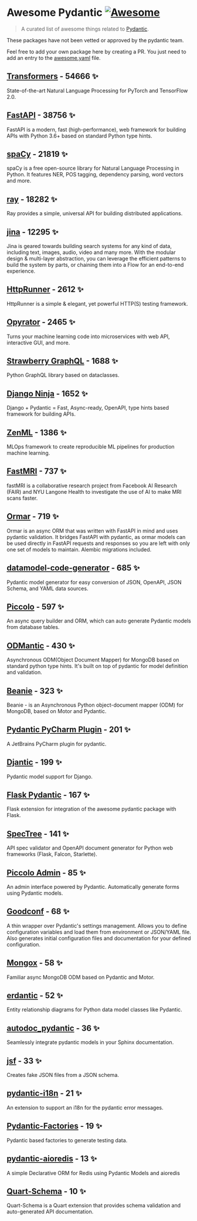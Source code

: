 # Awesome Pydantic [![Awesome](https://awesome.re/badge-flat.svg)](https://github.com/sindresorhus/awesome)

> A curated list of awesome things related to [Pydantic](https://pydantic-docs.helpmanual.io/).

These packages have not been vetted or approved by the pydantic team.

Feel free to add your own package here by creating a PR. You just need to add an entry to the [awesome.yaml](./awesome.yaml) file.


## [Transformers](https://github.com/huggingface/transformers) - 54666 ✨

State-of-the-art Natural Language Processing for PyTorch and TensorFlow 2.0.

## [FastAPI](https://github.com/tiangolo/fastapi) - 38756 ✨

FastAPI is a modern, fast (high-performance), web framework for building APIs with Python 3.6+ based on standard Python type hints.

## [spaCy](https://github.com/explosion/spaCy) - 21819 ✨

spaCy is a free open-source library for Natural Language Processing in Python. It features NER, POS tagging, dependency parsing, word vectors and more.

## [ray](https://github.com/ray-project/ray) - 18282 ✨

Ray provides a simple, universal API for building distributed applications.

## [jina](https://github.com/jina-ai/jina) - 12295 ✨

Jina is geared towards building search systems for any kind of data, including text, images, audio, video and many more. With the modular design & multi-layer abstraction, you can leverage the efficient patterns to build the system by parts, or chaining them into a Flow for an end-to-end experience.

## [HttpRunner](https://github.com/httprunner/httprunner) - 2612 ✨

HttpRunner is a simple & elegant, yet powerful HTTP(S) testing framework.

## [Opyrator](https://github.com/ml-tooling/opyrator) - 2465 ✨

Turns your machine learning code into microservices with web API, interactive GUI, and more.

## [Strawberry GraphQL](https://github.com/strawberry-graphql/strawberry) - 1688 ✨

Python GraphQL library based on dataclasses.

## [Django Ninja](https://github.com/vitalik/django-ninja) - 1652 ✨

Django + Pydantic = Fast, Async-ready, OpenAPI, type hints based framework for building APIs.

## [ZenML](https://github.com/zenml-io/zenml) - 1386 ✨

MLOps framework to create reproducible ML pipelines for production machine learning.

## [FastMRI](https://github.com/facebookresearch/fastMRI) - 737 ✨

fastMRI is a collaborative research project from Facebook AI Research (FAIR) and NYU Langone Health to investigate the use of AI to make MRI scans faster.

## [Ormar](https://github.com/collerek/ormar) - 719 ✨

Ormar is an async ORM that was written with FastAPI in mind and uses pydantic validation. It bridges FastAPI with pydantic, as ormar models can be used directly in FastAPI requests and responses so you are left with only one set of models to maintain. Alembic migrations included.

## [datamodel-code-generator](https://github.com/koxudaxi/datamodel-code-generator) - 685 ✨

Pydantic model generator for easy conversion of JSON, OpenAPI, JSON Schema, and YAML data sources.

## [Piccolo](https://github.com/piccolo-orm/piccolo) - 597 ✨

An async query builder and ORM, which can auto generate Pydantic models from database tables.

## [ODMantic](https://github.com/art049/odmantic) - 430 ✨

Asynchronous ODM(Object Document Mapper) for MongoDB based on standard python type hints. It's built on top of pydantic for model definition and validation.

## [Beanie](https://github.com/roman-right/beanie) - 323 ✨

Beanie - is an Asynchronous Python object-document mapper (ODM) for MongoDB, based on Motor and Pydantic.

## [Pydantic PyCharm Plugin](https://github.com/koxudaxi/pydantic-pycharm-plugin) - 201 ✨

A JetBrains PyCharm plugin for pydantic.

## [Djantic](https://github.com/jordaneremieff/djantic) - 199 ✨

Pydantic model support for Django.

## [Flask Pydantic](https://github.com/bauerji/flask_pydantic) - 167 ✨

Flask extension for integration of the awesome pydantic package with Flask.

## [SpecTree](https://github.com/0b01001001/spectree) - 141 ✨

API spec validator and OpenAPI document generator for Python web frameworks (Flask, Falcon, Starlette).

## [Piccolo Admin](https://github.com/piccolo-orm/piccolo_admin) - 85 ✨

An admin interface powered by Pydantic. Automatically generate forms using Pydantic models.

## [Goodconf](https://github.com/lincolnloop/goodconf) - 68 ✨

A thin wrapper over Pydantic's settings management. Allows you to define configuration variables and load them from environment or JSON/YAML file. Also generates initial configuration files and documentation for your defined configuration.

## [Mongox](https://github.com/aminalaee/mongox) - 58 ✨

Familiar async MongoDB ODM based on Pydantic and Motor.

## [erdantic](https://github.com/drivendataorg/erdantic) - 52 ✨

Entity relationship diagrams for Python data model classes like Pydantic.

## [autodoc_pydantic](https://github.com/mansenfranzen/autodoc_pydantic) - 36 ✨

Seamlessly integrate pydantic models in your Sphinx documentation.

## [jsf](https://github.com/ghandic/jsf) - 33 ✨

Creates fake JSON files from a JSON schema.

## [pydantic-i18n](https://github.com/boardpack/pydantic-i18n) - 21 ✨

An extension to support an i18n for the pydantic error messages.

## [Pydantic-Factories](https://github.com/Goldziher/pydantic-factories) - 19 ✨

Pydantic based factories to generate testing data.

## [pydantic-aioredis](https://github.com/andrewthetechie/pydantic-aioredis) - 13 ✨

A simple Declarative ORM for Redis using Pydantic Models and aioredis

## [Quart-Schema](https://gitlab.com/pgjones/quart-schema) - 10 ✨

Quart-Schema is a Quart extension that provides schema validation and auto-generated API documentation.
